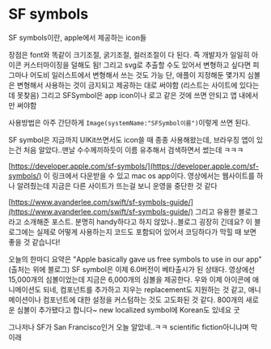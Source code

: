 #  SF symbols

SF symbols이란, apple에서 제공하는 icon들

장점은 font와 똑같이 크기조절, 굵기조절, 컬러조절이 다 된다. 즉 개발자가 일일히 아이콘 커스터마이징을 덜해도 됨!
그리고 svg로 추출할 수도 있어서 변형하고 싶다면 피그마나 어도비 일러스트에서 변형해서 쓰는 것도 가능
단, 애플이 지정해둔 몇가지 심볼은 변형해서 사용하는 것이 금지되고 제공하는 대로 써야함 (리스트는 사이트에 있다는데 못찾음)
그리고 SFSymbol은 app icon이나 로고 같은 것에 쓰면 안되고 앱 내에서만 써야함

사용방법은 아주 간단하게 ``Image(systemName:"SFSymbol이름")``이렇게 쓰면 된다.

SF symbol은 지금까지 UIKit쓰면서도 icon쓸 때 종종 사용해왔는데, 브라우징 앱이 있는건 처음 알았다..맨날 수수께끼하듯이 이름 유추해서 검색하면서 썼는데 ㅋㅋㅋ 

[https://developer.apple.com/sf-symbols/](https://developer.apple.com/sf-symbols/) 이 링크에서 다운받을 수 있고 mac os app이다. 영상에서는 웹사이트를 하나 알려줬는데 지금은 다른 사이트가 뜨는걸 보니 운영을 중단한 것 같다

[https://www.avanderlee.com/swift/sf-symbols-guide/](https://www.avanderlee.com/swift/sf-symbols-guide/) 그리고 유용한 블로그라고 소개해준 포스트.
분명히 handy하다고 하지 않았나..블로그 굉장히 긴데요? 이 블로그에는 실제로 어떻게 사용하는지 코드도 포함되어 있어서 코딩하다가 막힐 때 보면 좋을 것 같습니다!

오늘의 한마디 요약은 "Apple basically gave us free symbols to use in our app" (출처는 위에 블로그)
SF symbol은 이제 6.0버전이 베타출시가 된 상태다. 영상에선 15,000개의 심볼이었는데 지금은 6,000개의 심볼을 제공한다. 우와 이제 아이콘에 애니메이션도 되네, 컴포넌트를 추가하고 지우는 replacement도 지원하는 것 같고, 애니메이션이나 컴포넌트에 대한 설정을 커스텀하는 것도 고도화된 것 같다. 800개의 새로운 심볼이 추가됐다고 합니다~ new localized symbol에 Korean도 있네요 굿

그나저나 SF가 San Francisco인거 오늘 알았네..ㅋㅋ scientific fiction아니냐며 막이래
